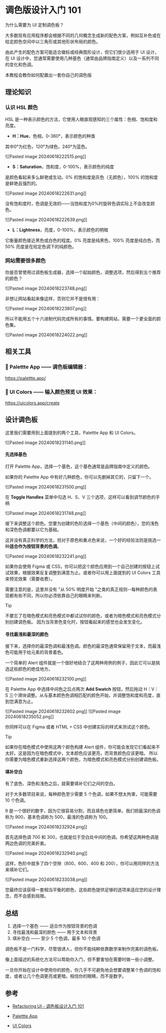 # 调色版设计入门 101

为什么需要为 UI 定制调色板？

大多数现有应用程序都会根据不同的几何概念生成新的配色方案，例如互补色或在给定颜色空间中以三角形或其他形状布局的颜色。

由此产生的配色方案可能适合徽标或经典图形设计，但它们很少适用于 UI 设计，在 UI 设计中，您通常需要使用几种基色（通常由品牌指南定义）以及一系列不同的变化和色调。

本教程会教你如何配置出一套你自己的调色版

## 理论知识

### 认识 HSL 颜色

HSL 是一种表示颜色的方法，它使用人眼直观感知的三个属性：色相、饱和度和亮度。

- **H：Hue**，色相，0-360°，表示颜色的种类

其中0°为红色，120°为绿色，240°为蓝色。

![[Pasted image 20240618222515.png]]

- **S：Saturation**，饱和度，0-100%，表示颜色的纯度

是颜色看起来多么鲜艳或生动。0% 的饱和度是灰色（无颜色），100% 的饱和度是鲜艳且强烈的。

![[Pasted image 20240618222631.png]]

没有饱和度时，色调是无效的——当饱和度为0%时旋转色调实际上不会改变颜色。

![[Pasted image 20240618222639.png]]

- **L：Lightness**，亮度，0-100%，表示颜色的明暗

它衡量颜色接近黑色或白色的程度。0% 亮度是纯黑色，100% 亮度是纯白色，而50% 亮度是在给定色调下的纯颜色。

### 网站需要很多颜色

你是否曾使用过调色板生成器，选择一个起始颜色，调整选项，然后得到五个推荐的颜色？

![[Pasted image 20240618223748.png]]

非想让网站看起来像这样，否则它并不是很有用：

![[Pasted image 20240618223807.png]]

所以不能用五个十六进制代码完成所有的事情。要构建网站，需要一个更全面的颜色集。

![[Pasted image 20240618224022.png]]

## 相关工具

### 🎨 Palettte App —— 调色板编辑器：
https://palettte.app/

### 🍱 UI Colors —— 输入颜色预览 UI 效果：
https://uicolors.app/create

## 设计调色板

这里我们需要用到上面提到的两个工具，Palettte App 和 UI Colors。

![[Pasted image 20240618231140.png]]

#### 先选择基色

打开 Palettte App，选择一个基色，这个基色通常是品牌指南中定义的颜色。

如果你的 Palettte App 中有好几种颜色，你可以先删掉其它的，只留下一个。

![[Pasted image 20240618231500.png]]

在 **Toggle Handles** 菜单中勾选 H、S、V 三个选项，这样可以看到调节颜色的手柄

![[Pasted image 20240618231748.png]]

接下来调整这个颜色。您要为创建的色阶选择一个基色（中间的颜色），您的浅色和深色色调都要以它为基础。

这并没有真正科学的方法，但对于原色和重点色来说，一个好的经验法则是挑选一种**适合作为按钮背景的色调**。

![[Pasted image 20240618232241.png]]

如果你会使用 Figma 或 CSS，你可以把这个颜色应用到一个自己创建的按钮上试试效果，根据效果反复调整到满意为止。或者你可以用上面提到的 UI Colors 工具来预览效果（需要收费）。

需要注意的是，这里并没有 "从 50% 明度开始 "之类的真正规则--每种颜色的表现都有些不同，所以你必须依靠自己的眼睛来判断。

> [!TIP]
> 不要忘了在暗色模式和亮色模式中都试试你的颜色，或者为暗色模式和亮色模式分别创建调色板。
> 因为当背景色变化时，按钮看起来的感觉也会发生变化。

#### 寻找最浅和最深的颜色

接下来，选择你的最深色调和最浅色调。颜色的最深色通常保留用于文本，而最浅色可能用于给元素的背景着色。

一个简单的 Alert 组件就是一个很好地结合了这两种用例的例子，因此它可以是挑选这些颜色的绝佳地方。

![[Pasted image 20240618232100.png]]

在 Palettte App 中选择中间色之后点两次 **Add Swatch** 按钮，然后拖动 H｜V｜S 三个滑块调整。从与基本颜色色调相匹配的颜色开始，并调整饱和度和亮度，直到您满意为止。

![[Pasted image 20240618232602.png]]
![[Pasted image 20240618235052.png]]

你同样可以在 Figma 或者 HTML + CSS 中创建实际的样式来测试这个颜色。

> [!TIP]
> 如果你在暗色模式中使用这两个颜色构建 Alert 组件，你可能会发现它们看起来不太好。这是因为在暗色模式中，文本颜色应该更亮，而背景颜色应该更暗。
> 所以你需要为暗色模式重新选择这两个颜色，为暗色模式和亮色模式分别创建调色板。

#### 填补空白

有了底色、深色和浅色之后，就需要填补它们之间的空白。

对于大多数项目来说，每种颜色至少需要 5 个色调，如果不想太拘束，可能需要 10 个色调。

9 是一个很好的数字，因为它很容易分割，而且填色也更简单。我们把最深的色调称为 900，基本色调称为 500，最浅的色调称为 100。

![[Pasted image 20240618232924.png]]

首先选择色调 700 和 300，也就是位于空白处中间的色调。你希望这两种色调是两边色调的完美折衷。

![[Pasted image 20240618232940.png]]

这样，色阶中就多了四个空隙（800、600、400 和 200），你可以用同样的方法来填补它们。

![[Pasted image 20240618233038.png]]

您最终应该获得一套相当平衡的颜色，这些颜色提供足够的选项来适应您的设计理念，而不会感到局限。

## 总结

1. 选择一个基色 —— 适合作为按钮背景的色调
2. 寻找最浅和最深的颜色 —— 用于文本和背景
3. 填补空白 —— 至少 5 个色调，最多 10 个色调

调色板不是一门科学，尽管很诱人，但你不能纯粹依靠数学来制作完美的调色板。

像上面描述的系统化方法可以帮助你入门，但不要害怕在需要时做一些小调整。

一旦你开始在设计中使用你的颜色，你几乎不可避免地会想要调整某个色调的饱和度，或者让几个色调更亮或更暗。相信你的眼睛，而不是数字。

## 参考

- [Refactoring UI - 调色板设计入门 101](https://refactoringui.com/previews/building-your-color-palette/)

- [Palettte App](https://palettte.app/)

- [UI Colors](https://uicolors.app/create)
